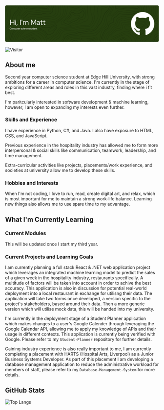 ![Header](github-header-image.png)

![Visitor](https://visitor-badge.laobi.icu/badge?page_id=Mattytomo365.Mattytomo365)

## About me
Second year computer science student at Edge Hill University, with strong ambitions for a career in computer science. I'm currently in the stage of exploring different areas and roles in this vast industry, finding where i fit best.

I'm paritcularly interested in software development & machine learning, however, I am open to expanding my interests even further.

### Skills and Experience
I have experience in Python, C#, and Java. I also have exposure to HTML, CSS, and JavaScript.

Previous experience in the hospitality industry has allowed me to form more interpersonal & social skills like communication, teamwork, leadership, and time management.

Extra-curricular activities like projects, placements/work experience, and societies at university allow me to develop these skills.

### Hobbies and Interests
When I'm not coding, I love to run, read, create digital art, and relax, which is most important for me to maintain a strong work-life balance. Learning new things also allows me to use spare time to my advantage.

## What I'm Currently Learning
### Current Modules
This will be updated once I start my third year.

### Current Projects and Learning Goals

I am currently planning a full stack React & .NET web application project which leverages an integrated machine learning model to predict the sales of a given week in the hospitality industry, restaurants specifically. A multitude of factors will be taken into account in order to achive the best accuracy. This application is also in discussion for potential real-world deployment into a local restaurant in exchange for utilisng their data. The application will take two forms once developed, a version specific to the project's stakeholders, based around their data. Then a more generic version which will utilise mock data, this will be handed into my university.

I'm currently in the deployment stage of a Student Planner application which makes changes to a user's Google Calender through leveraging the Google Calendar API, allowing me to apply my knowledge of APIs and their usage in different contexts. This application is currently being verified with Google. Please refer to my `Student-Planner` repository for further details.

Gaining industry experience is also really important to me, I am currently completing a placement with HARTS (Hospital Arts, Liverpool) as a Junior Business Systems Developer. As part of this placement I am developing a database management application to reduce the administrative workload for members of staff, please refer to my `Database-Management-System` for more details.

## GitHub Stats
![Top Langs](https://github-readme-stats.vercel.app/api/top-langs/?username=Mattytomo365&layout=compact)



